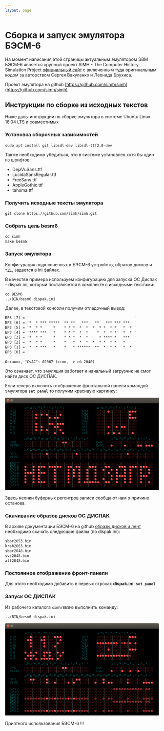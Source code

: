 ```yaml
---
layout: page
---
```


# Сборка и запуск эмулятора БЭСМ-6

На момент написания этой страницы актуальным эмулятором ЭВМ БЭСМ-6 является крупный проект SIMH - The Computer History Simulation Project [официальный сайт](http://simh.trailing-edge.com) с включенным туда оригинальным кодом за авторством Сергея Вакуленко и Леонида Брухиса.

Проект эмулятора на github [https://github.com/simh/simh](https://github.com/simh/simh)

## Инструкции по сборке из исходных текстов
Ниже даны инструкции по сборке эмулятора в системе Ubuntu Linux 16.04 LTS и совместимых

### Установка сборочных зависимостей
```
sudo apt install git libsdl-dev libsdl-ttf2.0-dev
```
Также необходимо убедиться, что в системе установлен хотя бы один из шрифтов:

* DejaVuSans.ttf
* LucidaSansRegular.ttf
* FreeSans.ttf
* AppleGothic.ttf
* tahoma.ttf

### Получить исходные тексты эмулятора
```
git clone https://github.com/simh/simh.git
```

### Собрать цель besm6
```
cd simh
make besm6
```

### Запуск эмулятора
Конфигурация подключенных к БЭСМ-6 устройств, образов дисков и т.д., задается в ini файлах.

В качестве примера используем конфигурацию для запуска ОС Диспак - dispak.ini, который поставляется в комплекте с исходными текстами:

```
cd BESM6
../BIN/besm6 dispak.ini
```

Далее, в текстовой консоли получим отладочный вывод:
```
БРЗ [7] = '                                                '
БРЗ [6] = '*  * *** *****  ** **   ***   **   *** *** ***  '
БРЗ [5] = '*  * *     *    * * *  *  *  *  * *  * *   *  * '
БРЗ [4] = '**** ***   *    * * *  *  *    *  *  * *   *  * '
БРЗ [3] = '*  * *     *    * * *  *  *     * **** *   ***  '
БРЗ [2] = '*  * *     *    *   *  *  *  *  * *  * *   *    '
БРЗ [1] = '*  * ***   *    *   * ******  **  *  * *   *  * '
БРЗ [0] = '                                                '

Останов, "СчАС": 02067 (стоп, -> пб 2040)
```

Это означает, что эмуляция работает и начальный загрузчик не смог найти диск ОС ДИСПАК.

Если теперь включить отображение фронтальной панели командой эмулятора     **`set panel`** то получим красивую картинку:

![](images/besm6-no-boot.png)

Здесь неонки буферных регситров записи сообщают нам о причине останова.

### Скачивание образов дисков ОС ДИСПАК
В архиве документации БЭСМ-6 на github [образы дисков и лент](https://github.com/besm6/besm6-archive/tree/master/disks) необходимо скачать следующие файлы (по dispak.ini):
```
sbor2053.bin
krab2063.bin
sbor2048.bin
svs2048.bin
alt2048.bin
```

### Постоянное отображение фронт-панели
Для этого необходимо добавить в первых строках **dispak.ini**:
**`set panel`**

### Запуск ОС ДИСПАК
Из рабочего каталога `simh/BESM6` выполнить команду:
```
../BIN/besm6 dispak.ini
```

![](images/besm6-simh-panel.png)

Приятного использования БЭСМ-6 !!!
